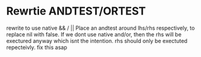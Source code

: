 Rewrtie ANDTEST/ORTEST
======================
rewrite to use native && / ||
Place an andtest around lhs/rhs respectively, to replace nil with false. If we dont use native
and/or, then the rhs will be exectured anyway which isnt the intention. rhs should only be 
exectuted repecteivly. fix this asap 